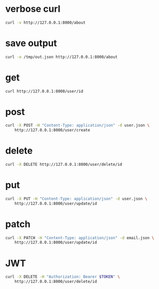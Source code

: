 verbose curl
============
```bash
curl -v http://127.0.0.1:8000/about
```

save output
===========
```bash
curl -o /tmp/out.json http://127.0.0.1:8000/about
```

get
===
```bash
curl http://127.0.0.1:8000/user/id
```

post
====
```bash
curl -X POST -H "Content-Type: application/json" -d user.json \
    http://127.0.0.1:8000/user/create
```

delete
======
```bash
curl -X DELETE http://127.0.0.1:8000/user/delete/id
```

put
===
```bash
curl -X PUT -H "Content-Type: application/json" -d user.json \
    http://127.0.0.1:8000/user/update/id
```

patch
=====
```bash
curl -X PATCH -H "Content-Type: application/json" -d email.json \
    http://127.0.0.1:8000/user/update/id
```

JWT
===
```bash
curl -X DELETE -H "Authorization: Bearer $TOKEN" \
    http://127.0.0.1:8000/user/delete/id
```

